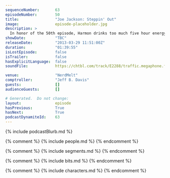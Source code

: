 ```yaml
---
sequenceNumber:       63
episodeNumber:        50
title:                "Joe Jackson: Steppin' Out"
image:                episode-placeholder.jpg
description: >
  In honor of the 50th episode, Harmon drinks too much five hour energy, Genevieve Pearson teaches us to fabricate reality and Kumail proposes to three-time-wife Emily. D&D is bunch of garbage, but then, and, admittedly, this is Harmon saying this, but: ...
showDate:             "TBC"
releaseDate:          "2013-03-29 11:51:00Z"
duration:             "01:39:55"
isLostEpisode:        false
isTrailer:            false
hasExplicitLanguage:  false
soundFile:            https://chtbl.com/track/E2288/traffic.megaphone.fm/STA8805102383.mp3?updated=1554500605

venue:                "NerdMelt"
comptroller:          "Jeff B. Davis"
guests:               []
audienceGuests:       []

# Generated.  Do not change:
layout:               episode
hasPrevious:          True
hasNext:              True
podcastDynamiteId:    63
---
```


{% include podcastBlurb.md %}

{% comment %}
{% include people.md %}
{% endcomment %}

{% comment %}
{% include segments.md %}
{% endcomment %}

{% comment %}
{% include bits.md %}
{% endcomment %}

{% comment %}
{% include characters.md %}
{% endcomment %}

